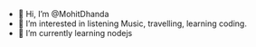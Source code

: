 - 👋 Hi, I’m @MohitDhanda
- 👀 I’m interested in listening Music, travelling, learning coding.
- 🌱 I’m currently learning nodejs

<!---
MohitDhanda/MohitDhanda is a ✨ special ✨ repository because its `README.md` (this file) appears on your GitHub profile.
You can click the Preview link to take a look at your changes.
--->
